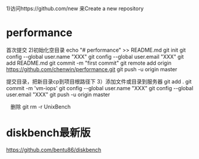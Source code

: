 #
1)访问https://github.com/new 来Create a new repository

# performance
首次提交
2)初始化空目录
    echo "# performance" >> README.md
    git init
    git config --global user.name "XXX"
    git config --global user.email "XXX"
    git add README.md
    git commit -m "first commit"
    git remote add origin https://github.com/chenwin/performance.git
    git push -u origin master

提交目录，把新目录cp到项目根路径下
3）添加文件或目录到服务器
    git add .
    git commit -m 'vm-iops'
    git config --global user.name "XXX"
    git config --global user.email "XXX"
    git push -u origin master
    
    删除
    git rm -r UnixBench

# diskbench最新版
https://github.com/bentu86/diskbench
